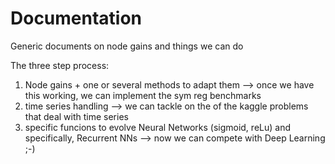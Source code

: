 # Documentation
Generic documents on node gains and things we can do


The three step process:
1. Node gains + one or several methods to adapt them
    --> once we have this working, we can implement the sym reg benchmarks
2. time series handling
    --> we can tackle on the of the kaggle problems that deal with time series
3. specific funcions to evolve Neural Networks (sigmoid, reLu) and specifically, Recurrent NNs
    --> now we can compete with Deep Learning ;-)
    
    
